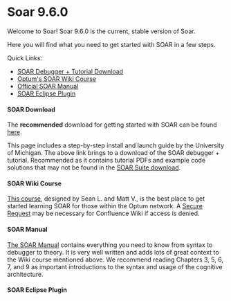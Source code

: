 # Soar 9.6.0

Welcome to Soar!  Soar 9.6.0 is the current, stable version of Soar.

Here you will find what you need to get started with SOAR in a few steps.

Quick Links:
* [SOAR Debugger + Tutorial Download](https://soar.eecs.umich.edu/articles/downloads/soar-suite/228-soar-tutorial-9-6-0)
* [Optum's SOAR Wiki Course](https://new-wiki.optum.com/display/COTY/Section+1%3A+Course+Welcome)
* [Official SOAR Manual](https://soar.eecs.umich.edu/downloads/Documentation/SoarManual.pdf)
* [SOAR Eclipse Plugin](https://github.com/soartech/soaride/blob/master/README.md)

#### SOAR Download
The **recommended** download for getting started with SOAR can be found [here](https://soar.eecs.umich.edu/articles/downloads/soar-suite/228-soar-tutorial-9-6-0).

This page includes a step-by-step install and launch guide by the University of Michigan. The above link brings to a download of the SOAR debugger + tutorial. Recommended as it contains tutorial PDFs and example code solutions that may not be found in the [SOAR Suite download](https://soar.eecs.umich.edu/articles/downloads/soar-suite/227-soar-suite-9-6-0).

#### SOAR Wiki Course
[This course](), designed by Sean L. and Matt V., is the best place to get started learning SOAR for those within the Optum network. A [Secure Request]() may be necessary for Confluence Wiki if access is denied.

#### SOAR Manual
[The SOAR Manual](https://soar.eecs.umich.edu/downloads/SoarManual.pdf) contains everything you need to know from syntax to debugger to theory. It is very well written and adds lots of great context to the Wiki course mentioned above. We recommend reading Chapters 3, 5, 6, 7, and 9 as important introductions to the syntax and usage of the cognitive architecture.

#### SOAR Eclipse Plugin

